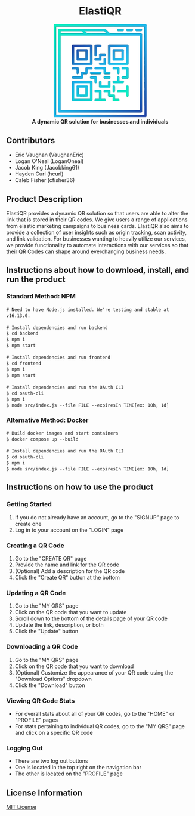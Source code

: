 <h1 align="center">ElastiQR</h1>
  
<p align="center">
  <picture>
    <img src="./frontend/public/../src/images/qr_logo.png" width="250" alt="ElastiQR Logo"/>
  </picture>
    <br>
    <strong>A dynamic QR solution for businesses and individuals</strong>
</p>

## Contributors
- Eric Vaughan (VaughanEric)
- Logan O'Neal (LoganOneal)
- Jacob King (Jacobking61)
- Hayden Curl (hcurl)
- Caleb Fisher (cfisher36)

## Product Description

ElastiQR provides a dynamic QR solution so that users are able to alter the link that is stored in their QR codes. We give users a range of applications from elastic marketing campaigns to business cards. ElastiQR also aims to provide a collection of user insights such as origin tracking, scan activity, and link validation. For businesses wanting to heavily utilize our services, we provide functionality to automate interactions with our services so that their QR Codes can shape around everchanging business needs.

## Instructions about how to download, install, and run the product

### Standard Method: NPM

```shell
# Need to have Node.js installed. We're testing and stable at v16.13.0.

# Install dependencies and run backend
$ cd backend
$ npm i
$ npm start

# Install dependencies and run frontend
$ cd frontend
$ npm i
$ npm start

# Install dependencies and run the OAuth CLI
$ cd oauth-cli
$ npm i
$ node src/index.js --file FILE --expiresIn TIME[ex: 10h, 1d]
```

### Alternative Method: Docker

```shell
# Build docker images and start containers
$ docker compose up --build

# Install dependencies and run the OAuth CLI
$ cd oauth-cli
$ npm i
$ node src/index.js --file FILE --expiresIn TIME[ex: 10h, 1d]
```

## Instructions on how to use the product

### Getting Started

1. If you do not already have an account, go to the "SIGNUP" page to create one
2. Log in to your account on the "LOGIN" page

### Creating a QR Code

1. Go to the "CREATE QR" page
2. Provide the name and link for the QR code
3. (Optional) Add a description for the QR code
4. Click the "Create QR" button at the bottom

### Updating a QR Code

1. Go to the "MY QRS" page
2. Click on the QR code that you want to update
3. Scroll down to the bottom of the details page of your QR code
4. Update the link, description, or both
5. Click the "Update" button

### Downloading a QR Code

1. Go to the "MY QRS" page
2. Click on the QR code that you want to download
3. (Optional) Customize the appearance of your QR code using the "Download Options" dropdown
4. Click the "Download" button

### Viewing QR Code Stats

- For overall stats about all of your QR codes, go to the "HOME" or "PROFILE" pages
- For stats pertaining to individual QR codes, go to the "MY QRS" page and click on a specific QR code

### Logging Out

- There are two log out buttons
- One is located in the top right on the navigation bar
- The other is located on the "PROFILE" page

## License Information

[MIT License](https://github.com/ElastiQR/ElastiQR/blob/main/LICENSE.txt)
